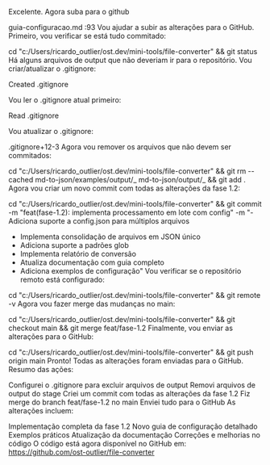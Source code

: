 Excelente. Agora suba para o github

guia-configuracao.md
:93
Vou ajudar a subir as alterações para o GitHub. Primeiro, vou verificar se está tudo commitado:

cd "c:/Users/ricardo_outlier/ost.dev/mini-tools/file-converter" && git status
Há alguns arquivos de output que não deveriam ir para o repositório. Vou criar/atualizar o .gitignore:

Created .gitignore

Vou ler o .gitignore atual primeiro:

Read .gitignore

Vou atualizar o .gitignore:

.gitignore+12-3
Agora vou remover os arquivos que não devem ser commitados:

cd "c:/Users/ricardo_outlier/ost.dev/mini-tools/file-converter" && git rm --cached md-to-json/examples/output/_ md-to-json/output/_ && git add .
Agora vou criar um novo commit com todas as alterações da fase 1.2:

cd "c:/Users/ricardo_outlier/ost.dev/mini-tools/file-converter" && git commit -m "feat(fase-1.2): implementa processamento em lote com config" -m "- Adiciona suporte a config.json para múltiplos arquivos

- Implementa consolidação de arquivos em JSON único
- Adiciona suporte a padrões glob
- Implementa relatório de conversão
- Atualiza documentação com guia completo
- Adiciona exemplos de configuração"
  Vou verificar se o repositório remoto está configurado:

cd "c:/Users/ricardo_outlier/ost.dev/mini-tools/file-converter" && git remote -v
Agora vou fazer merge das mudanças no main:

cd "c:/Users/ricardo_outlier/ost.dev/mini-tools/file-converter" && git checkout main && git merge feat/fase-1.2
Finalmente, vou enviar as alterações para o GitHub:

cd "c:/Users/ricardo_outlier/ost.dev/mini-tools/file-converter" && git push origin main
Pronto! Todas as alterações foram enviadas para o GitHub. Resumo das ações:

Configurei o .gitignore para excluir arquivos de output
Removi arquivos de output do stage
Criei um commit com todas as alterações da fase 1.2
Fiz merge do branch feat/fase-1.2 no main
Enviei tudo para o GitHub
As alterações incluem:

Implementação completa da fase 1.2
Novo guia de configuração detalhado
Exemplos práticos
Atualização da documentação
Correções e melhorias no código
O código está agora disponível no GitHub em: https://github.com/ost-outlier/file-converter
